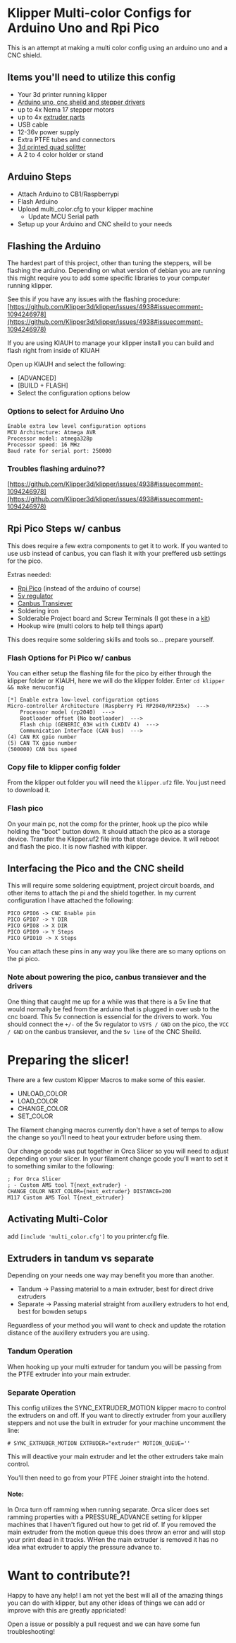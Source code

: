 # Klipper Multi-color Configs for Arduino Uno and Rpi Pico
This is an attempt at making a multi color config using an arduino uno and a CNC shield.

## Items you'll need to utilize this config
- Your 3d printer running klipper
- [Arduino uno, cnc sheild and stepper drivers](https://www.amazon.com/DAOKI-Expansion-Arduino-Heatsink-Engraving/dp/B08KFYKKN4/ref=sr_1_5?crid=O6SY9OGG34GW&keywords=arduino+cnc&qid=1703170197&sprefix=arduino+c%2Caps%2C391&sr=8-5)
- up to 4x Nema 17 stepper motors
- up to 4x [extruder parts](https://www.amazon.com/Comgrow-Upgraded-Replacement-Aluminum-Extruder/dp/B07B5118T7/ref=sr_1_13?crid=2T4YEVZ3Q8SVC&keywords=ender+3+extruder&qid=1703171029&sprefix=ender+3+extrude%2Caps%2C143&sr=8-13)
- USB cable
- 12-36v power supply
- Extra PTFE tubes and connectors
- [3d printed quad splitter](https://www.printables.com/model/466735-4-to-1-bowdenptfe-tube-joinersplitter)
- A 2 to 4 color holder or stand

## Arduino Steps
- Attach Arduino to CB1/Raspberrypi
- Flash Arduino
- Upload multi_color.cfg to your klipper machine
  - Update MCU Serial path
- Setup up your Arduino and CNC sheild to your needs

## Flashing the Arduino
The hardest part of this project, other than tuning the steppers, will be flashing the arduino.
Depending on what version of debian you are running this might require you to add some specific libraries to your computer running klipper.

See this if you have any issues with the flashing procedure:
[https://github.com/Klipper3d/klipper/issues/4938#issuecomment-1094246978](https://github.com/Klipper3d/klipper/issues/4938#issuecomment-1094246978)

If you are using KIAUH to manage your klipper install you can build and flash right from inside of KIUAH

Open up KIAUH and select the following:
- [ADVANCED]
- [BUILD + FLASH]
- Select the configuration options below

### Options to select for Arduino Uno
```
Enable extra low level configuration options
MCU Architecture: Atmega AVR
Processor model: atmega328p
Processor speed: 16 MHz
Baud rate for serial port: 250000 
```

### Troubles flashing arduino??
[https://github.com/Klipper3d/klipper/issues/4938#issuecomment-1094246978](https://github.com/Klipper3d/klipper/issues/4938#issuecomment-1094246978)

## Rpi Pico Steps w/ canbus
This does require a few extra components to get it to work. If you wanted to use usb instead of canbus, you can flash it with your preffered usb settings for the pico.

Extras needed:
- [Rpi Pico](https://www.amazon.com/Raspberry-Development-Dual-core-Processor-Integrated/dp/B0CPMBRVDX/ref=sr_1_4?crid=L1CHGUTTQ84H&dib=eyJ2IjoiMSJ9._ppkHtY7vs-4LrTJ-McqCu1TUecr6CsdDR6efMbrA8WPjMqv9WjVU6DcHHFAzA5puIvi6Si_lsSmVZTKbH91SAuwXFPLK2wCbo_40BANJ8TsDWlWbMPMhQR6_oRgyadTB8gKAw-e5-GcizpbW09U6ldzaYstuV6lxaHbGvRfFWJIB5HpFneT_VIBhCnQ0864Gs3cty2wE8SEwzn_X57HyE6gyzNJle9aQCBkhNKRd8w.l_6Y5UI3ovRzEVuJOWbXD5v7WxOUXl5LFb3c2sofQSU&dib_tag=se&keywords=pi+pico&qid=1741572097&sprefix=pi+pico%2Caps%2C144&sr=8-4) (instead of the arduino of course)
- [5v regulator](https://www.amazon.com/Regulator-Step-Down-Converter-MP1584EN-Aircraft/dp/B0DSZKQGBZ/ref=sr_1_2_sspa?crid=13KWI139KTW4K&dib=eyJ2IjoiMSJ9.KKh06qsL4egEaC49ZvfCUnga4qWmuIudwgSt4MXuAf12uSAPdpct8lo2VMLGpUbK6p1CjCXBeHOWUCfLQX9hERO9wD3RmOfhcZn2dy5s7Psb0_rcjMIkL6HwW0OCTkTqNIbDV3MhwZvI2bo5ZT2bwhT9zvI0A9tTjD29A3GbGZJB9mMI3Qb5y0AEl1F52SswXahNUaGy_L0oao6GT7uzgNaa7f_FaFL4IZAdBYaXzpUgSaeuV4qfV-H3igSJ__IgHNIAwBLzGRQqogCqO01R69iReVpl2hTpDFybD7RFTmg.GMzQw9K2ANzKsYbHWC9f5Fo5A_vTHLjkaR3XVUfGoFU&dib_tag=se&keywords=arduino+5v+regulator&qid=1741571818&sprefix=arduino+5v+regulato%2Caps%2C170&sr=8-2-spons&sp_csd=d2lkZ2V0TmFtZT1zcF9hdGY&psc=1)
- [Canbus Transiever](https://www.amazon.com/Comimark-Transceiver-TJA1050-Controller-Schnittstelle/dp/B07W4VZ2F2/ref=sr_1_6?crid=3UUQ0WMAKBQ9T&dib=eyJ2IjoiMSJ9.NNL58DY5rs0tgrb226Z743zWN8BDbmSIM8wmN1WWJ2YklFU70S0qRFwhFjIpNHzKXr7jLPG3msQJ1cjmFi8bQqkKDzD4uvJp2ktCt7moMfijR2BuZKqyshqfsyDogVMdHmk8yUddm-i_5ay8QQIGfwSj4XR20p2_1yf3kVp387Du9V27y2y99Nx7jHHmFGdG-rDUqfVvL9iUiaPTmm4g-mp2dv9WKIQm4HDBtRL6vbU.haqqTQ4DeLRvuclpCep427jMVSTh_vaFISucwu1C2Po&dib_tag=se&keywords=arduino+canbus&qid=1741571775&sprefix=arduino+canbus%2Caps%2C122&sr=8-6)
- Soldering iron
- Solderable Project board and Screw Terminals (I got these in a [kit](https://www.amazon.com/Sunxeke-Soldering-Electronic-Compatible-Connector/dp/B0BWCFH57N/ref=sr_1_16?crid=2GVC1KBEVDEVE&dib=eyJ2IjoiMSJ9.JQS93JxT9fTg_Qec5prcl7al7vOkyxKy5UiUVLHgq8xwurRgQW98DkB6WHH6_8qHGtafjirL_wfynDdqTwX6Jf4lvuMTn1Dx6AhqZX8AwW0Dkg0eO1SBgi-23lJEM_vODruIG6sPVAVU8Y3V4CK15wrOwOmY9MAbvDXe5w2zfsiIMr9cwaW-Y6IhUcYOFPh5-3rZ6BLdPPwz0N2wU9GyUj9fg-i_cbYMieUXsXykGI8ZqmjYcMZx8VNgsC3IVOshVIT6LcdJ56dgunQyhJw0m0PELgJf0TmgoWfn8Kwe-5iJQ5jKnsQgLubhVQxWSHEMWblKRDbavoJAVUwYCThXOykll9kZf-CLcyHggB_W_4Cb8GBzLxPO39aODuISS_aA5Ey5USL29j7OiBzaC7sK7EEM7XKEq-ajynHZ-aunMbUViCWD07jPqYtGOc_xdxKh.PWyL7fVF9fudB6r4W5Y8kPY1CIk4oalaPABr0BZkRzo&dib_tag=se&keywords=soldering%2Bproject%2Bboard&qid=1741572021&sprefix=soldering%2Bproject%2Bboard%2Caps%2C126&sr=8-16&th=1))
- Hookup wire (multi colors to help tell things apart)

This does require some soldering skills and tools so... prepare yourself.

### Flash Options for Pi Pico w/ canbus
You can either setup the flashing file for the pico by either through the klipper folder or KIAUH, here we will do the klipper folder.
Enter `cd klipper && make menuconfig`

```
[*] Enable extra low-level configuration options
Micro-controller Architecture (Raspberry Pi RP2040/RP235x)  --->
    Processor model (rp2040)  --->
    Bootloader offset (No bootloader)  --->
    Flash chip (GENERIC_03H with CLKDIV 4)  --->
    Communication Interface (CAN bus)  --->
(4) CAN RX gpio number
(5) CAN TX gpio number
(500000) CAN bus speed
```

### Copy file to klipper config folder
From the klipper out folder you will need the `klipper.uf2` file. You just need to download it.

### Flash pico
On your main pc, not the comp for the printer, hook up the pico while holding the "boot" button down.
It should attach the pico as a storage device. Transfer the Klipper.uf2 file into that storage device. It will reboot and flash the pico.
It is now flashed with klipper.

## Interfacing the Pico and the CNC sheild
This will require some soldering equiptment, project circuit boards, and other items to attach the pi and the shield together.
In my current configuration I have attached the following:
```
PICO GPIO6 -> CNC Enable pin
PICO GPIO7 -> Y DIR
PICO GPIO8 -> X DIR
PICO GPIO9 -> Y Steps
PICO GPIO10 -> X Steps
```
You can attach these pins in any way you like there are so many options on the pi pico.

### Note about powering the pico, canbus transiever and the drivers
One thing that caught me up for a while was that there is a 5v line that would normally be fed from the arduino that is plugged in over usb to the cnc board. This 5v connection is essencial for the drivers to work.
You should connect the `+/-` of the 5v regulator to `VSYS / GND` on the pico, the `VCC / GND` on the canbus transiever, and the `5v line` of the CNC Sheild.


# Preparing the slicer!

There are a few custom Klipper Macros to make some of this easier.
- UNLOAD_COLOR
- LOAD_COLOR
- CHANGE_COLOR
- SET_COLOR

The filament changing macros currently don't have a set of temps to allow the change so you'll need to heat your extruder before using them.

Our change gcode was put together in Orca Slicer so you will need to adjust depending on your slicer. In your filament change gcode you'll want to set it to something similar to the following:
```
; For Orca Slicer
; - Custom AMS tool T{next_extruder} -
CHANGE_COLOR NEXT_COLOR={next_extruder} DISTANCE=200
M117 Custom AMS Tool T{next_extruder}
```

## Activating Multi-Color
add ``[include 'multi_color.cfg']`` to you printer.cfg file.

## Extruders in tandum vs separate
Depending on your needs one way may benefit you more than another.

- Tandum -> Passing material to a main extruder, best for direct drive extruders
- Separate -> Passing material straight from auxillery extruders to hot end, best for bowden setups

Reguardless of your method you will want to check and update the rotation distance of the auxillery extruders you are using.

### Tandum Operation
When hooking up your multi extruder for tandum you will be passing from the PTFE extruder into your main extruder. 

### Separate Operation
This config utilizes the SYNC_EXTRUDER_MOTION klipper macro to control the extruders on and off. If you want to directly extruder from your auxillery steppers and not use the built in extruder for your machine uncomment the line:

```
# SYNC_EXTRUDER_MOTION EXTRUDER="extruder" MOTION_QUEUE=''
```

This will deactive your main extruder and let the other extruders take main control.

You'll then need to go from your PTFE Joiner straight into the hotend.

#### Note:
In Orca turn off ramming when running separate. Orca slicer does set ramming properties with a PRESSURE_ADVANCE setting for klipper machines that I haven't figured out how to get rid of. If you removed the main extruder from the motion queue this does throw an error and will stop your print dead in it tracks. WHen the main extruder is removed it has no idea what extruder to apply the pressure advance to.

# Want to contribute?!
Happy to have any help! I am not yet the best will all of the amazing things you can do with klipper, but any other ideas of things we can add or improve with this are greatly appriciated!

Open a issue or possibly a pull request and we can have some fun troubleshooting!

